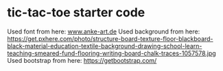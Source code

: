 # tic-tac-toe starter code
Used font from here: www.anke-art.de
Used background from here: https://get.pxhere.com/photo/structure-board-texture-floor-blackboard-black-material-education-textile-background-drawing-school-learn-teaching-smeared-fund-flooring-writing-board-chalk-traces-1057578.jpg
Used bootstrap from here: https://getbootstrap.com/
